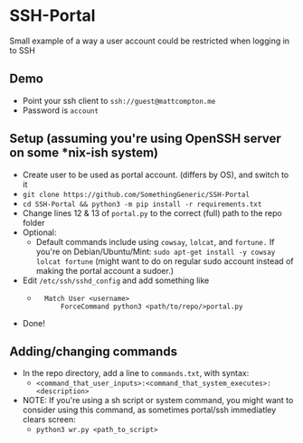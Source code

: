 # SSH-Portal
Small example of a way a user account could be restricted when logging in to SSH
## Demo
* Point your ssh client to `ssh://guest@mattcompton.me`
* Password is `account`
## Setup (assuming you're using OpenSSH server on some *nix-ish system)
* Create user to be used as portal account. (differs by OS), and switch to it
* `git clone https://github.com/SomethingGeneric/SSH-Portal`
* `cd SSH-Portal && python3 -m pip install -r requirements.txt`
* Change lines 12 & 13 of `portal.py` to the correct (full) path to the repo folder
* Optional:
    * Default commands include using `cowsay`, `lolcat`, and `fortune.` If you're on Debian/Ubuntu/Mint: `sudo apt-get install -y cowsay lolcat fortune` (might want to do on regular sudo account instead of making the portal account a sudoer.)
* Edit `/etc/ssh/sshd_config` and add something like
    * ```
        Match User <username>
            ForceCommand python3 <path/to/repo/>portal.py
* Done!
## Adding/changing commands
* In the repo directory, add a line to `commands.txt`, with syntax:
    * ```<command_that_user_inputs>:<command_that_system_executes>:<description>```
* NOTE: If you're using a sh script or system command, you might want to consider using this command, as sometimes portal/ssh immediatley clears screen:
    * ```python3 wr.py <path_to_script>```
